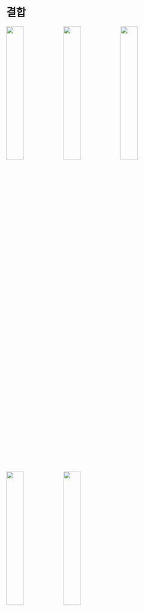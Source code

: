 # 결합
<img src="https://i.imgur.com/bQ2itWz.png" width=30%><img src="https://i.imgur.com/aFy3q2Q.png" width=30%><img src="https://i.imgur.com/clKl6nR.png" width=30%><img src="https://i.imgur.com/1yy1eeI.png" width=30%><img src="https://i.imgur.com/o8vRSJ4.png" width=30%>
</br>
